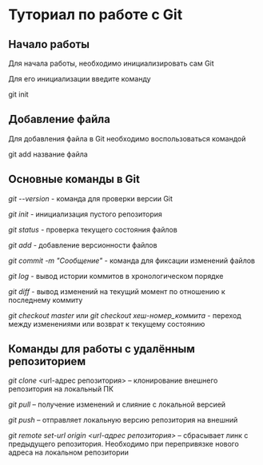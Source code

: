 # Туториал по работе с Git 
 
## Начало работы 
 
Для начала работы, необходимо инициализировать сам Git 
 
Для его инициализации введите команду  
 
 
  git init 
 
 
## Добавление файла 
 
Для добавления файла в Git необходимо воспользоваться командой  
 
 
git add название файла 
 
 
## Основные команды в Git 
 
*git --version* - команда для проверки версии Git 
 
*git init* - инициализация пустого репозитория 
 
*git status* - проверка текущего состояния файлов 
 
*git add* - добавление версионности файлов 
 
*git commit -m "Сообщение"* - команда для фиксации изменений файлов 
 
*git log* - вывод истории коммитов в хронологическом порядке 
 
*git diff* - вывод изменений на текущий момент по отношению к последнему коммиту 
 
*git checkout master* или *git checkout хеш-номер_коммита* - переход между изменениями или возврат к текущему состоянию 
 
## Команды для работы с удалённым репозиторием 
 
*git clone* <url-адрес репозитория> – клонирование внешнего репозитория на  локальный ПК 
 
*git pull* – получение изменений и слияние с локальной версией 
 
*git push* – отправляет локальную версию репозитория на внешний 
 
*git remote set-url origin <url-адрес репозитория>* – сбрасывает линк с предыдущего репозитория. Необходимо при перепривязке нового адреса на локальном репозитории